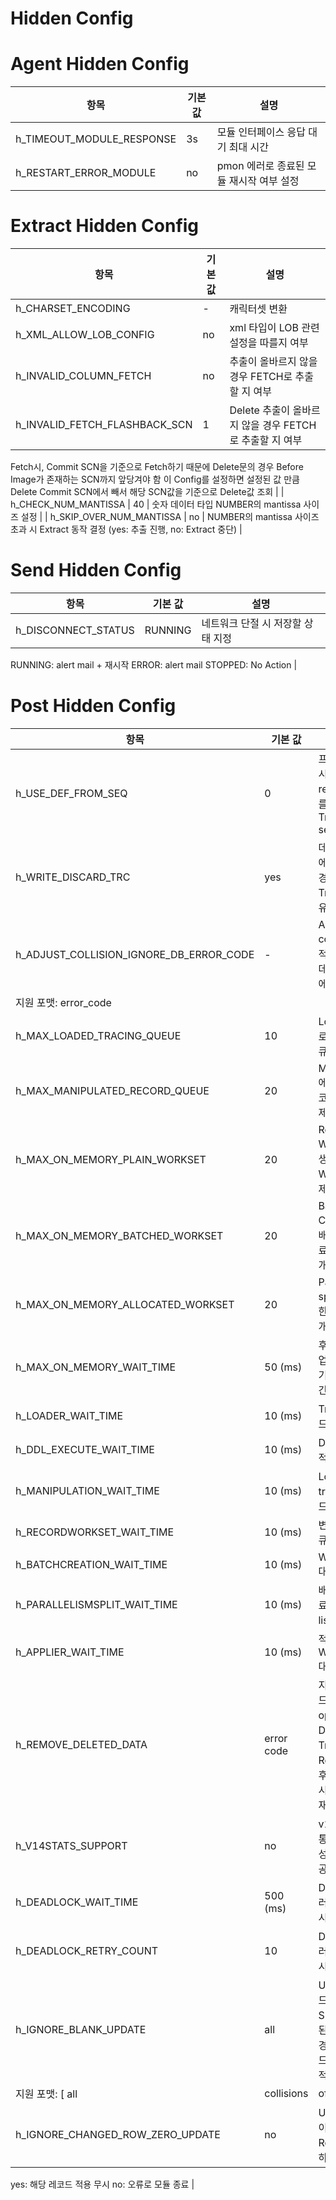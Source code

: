 # Hidden Config

# Agent Hidden Config

| 항목 | 기본 값 | 설명 |
| --- | --- | --- |
| h_TIMEOUT_MODULE_RESPONSE | 3s | 모듈 인터페이스 응답 대기 최대 시간 |
| h_RESTART_ERROR_MODULE | no | pmon 에러로 종료된 모듈 재시작 여부 설정 |

# Extract Hidden Config

| 항목 | 기본 값 | 설명 |
| --- | --- | --- |
| h_CHARSET_ENCODING | - | 캐릭터셋 변환 |
| h_XML_ALLOW_LOB_CONFIG | no | xml 타입이 LOB 관련 설정을 따를지 여부 |
| h_INVALID_COLUMN_FETCH | no | 추출이 올바르지 않을 경우 FETCH로 추출할 지 여부 |
| h_INVALID_FETCH_FLASHBACK_SCN | 1 | Delete 추출이 올바르지 않을 경우 FETCH로 추출할 지 여부
Fetch시, Commit SCN을 기준으로 Fetch하기 때문에 Delete문의 경우 Before Image가 존재하는 SCN까지 앞당겨야 함
이 Config를 설정하면 설정된 값 만큼 Delete Commit SCN에서 빼서 해당 SCN값을 기준으로 Delete값 조회 |
| h_CHECK_NUM_MANTISSA | 40 | 숫자 데이터 타입 NUMBER의 mantissa 사이즈 설정 |
| h_SKIP_OVER_NUM_MANTISSA | no | NUMBER의 mantissa 사이즈 초과 시 Extract 동작 결정
(yes: 추출 진행, no: Extract 중단) |

# Send Hidden Config

| 항목 | 기본 값 | 설명 |
| --- | --- | --- |
| h_DISCONNECT_STATUS | RUNNING | 네트워크 단절 시 저장할 상태 지정
RUNNING: alert mail + 재시작
ERROR: alert mail
STOPPED: No Action |

# Post Hidden Config

| 항목 | 기본 값 | 설명 |
| --- | --- | --- |
| h_USE_DEF_FROM_SEQ | 0 | 프로세스 실행 시 Definition record 일기를 시도할 Tracing file sequence |
| h_WRITE_DISCARD_TRC | yes | 데이터베이스 에러를 무시할 경우 Discard Tracing 작성 유무 |
| h_ADJUST_COLLISION_IGNORE_DB_ERROR_CODE | - | Adjust collision으로 적용 시 특정 데이터베이스 에러 코드 무시
지원 포맷: error_code |
| h_MAX_LOADED_TRACING_QUEUE | 10 | Loader에서 로드한 레코드 큐 개수 제한 |
| h_MAX_MANIPULATED_RECORD_QUEUE | 20 | Manipulation에서 변환한 레코드 큐 개수 제한 |
| h_MAX_ON_MEMORY_PLAIN_WORKSET | 20 | Record Workset에서 생성한 Workset 개수 제한 |
| h_MAX_ON_MEMORY_BATCHED_WORKSET | 20 | Batch Creation에서 배치작업이 완료된 Workset 개수 제한 |
| h_MAX_ON_MEMORY_ALLOCATED_WORKSET | 20 | Parallelism split에서 배치한 Workset 개수 제한 |
| h_MAX_ON_MEMORY_WAIT_TIME | 50 (ms) | 후속 스레드 작업 지연으로 대기하는 최대 시간 |
| h_LOADER_WAIT_TIME | 10 (ms) | Tracing 레코드 대기 시간 |
| h_DDL_EXECUTE_WAIT_TIME | 10 (ms) | DDL 레코드 적용 대기 시간 |
| h_MANIPULATION_WAIT_TIME | 10 (ms) | Load된 tracing 레코드 대기 시간 |
| h_RECORDWORKSET_WAIT_TIME | 10 (ms) | 변환된 레코드 큐 대기 시간 |
| h_BATCHCREATION_WAIT_TIME | 10 (ms) | Workset list 대기 시간 |
| h_PARALLELISMSPLIT_WAIT_TIME | 10 (ms) | 배치작업이 완료된 Workset list 대기 시간 |
| h_APPLIER_WAIT_TIME | 10 (ms) | 적용할 Workset list 대기시간 |
| h_REMOVE_DELETED_DATA | error code | 지정한 에러 코드 발생 시 op_type이 Delete 또는 Truncate인 Row를 삭제 후 에러를 발생시킨 Alter를 재수행 |
| h_V14STATS_SUPPORT | no | v1.4 버전의 통계 파일을 작성하는 기능 제공 여부 |
| h_DEADLOCK_WAIT_TIME | 500 (ms) | Deadlock 에러 발생 시 재시도 대기시간 |
| h_DEADLOCK_RETRY_COUNT | 10 | Deadlock 에러 발생 시 재시도 횟수 |
| h_IGNORE_BLANK_UPDATE | all | UPDATE 레코드 변환 시 SET절에 포함된 컬럼이 없는 경우 해당 레코드를 무시하고 적용을 진행
지원 포맷: [ all | collisions | off ] |
| h_IGNORE_CHANGED_ROW_ZERO_UPDATE | no | UPDATE 구문이 Changed Row 0로 실패하는 경우
yes: 해당 레코드 적용 무시
no: 오류로 모듈 종료 |
